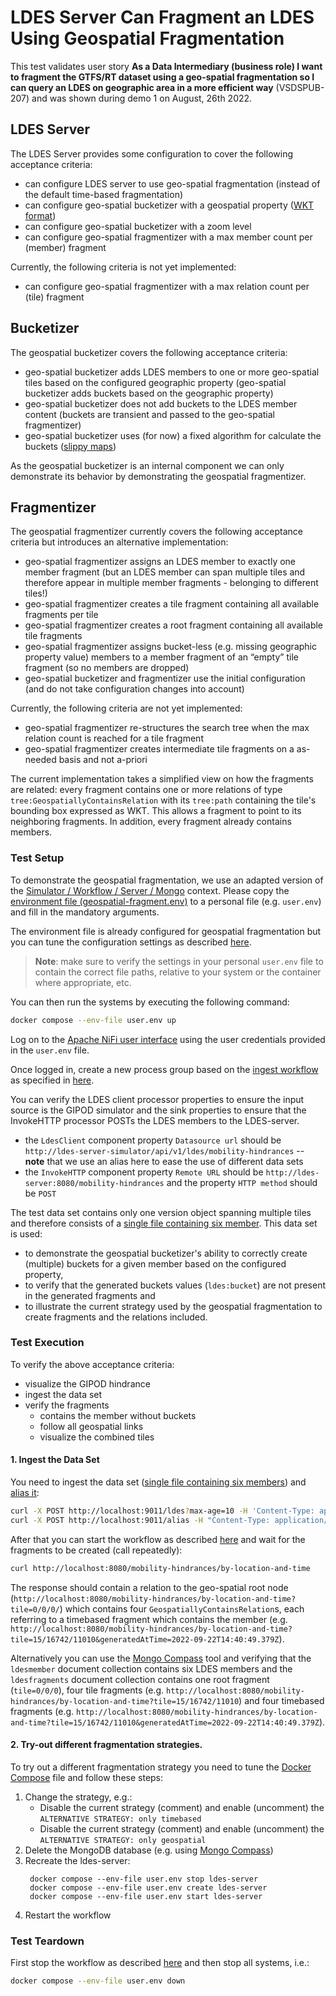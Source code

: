 # LDES Server Can Fragment an LDES Using Geospatial Fragmentation
This test validates user story **As a Data Intermediary (business role) I want to fragment the GTFS/RT dataset using a geo-spatial fragmentation so I can query an LDES on geographic area in a more efficient way** (VSDSPUB-207) and was shown during demo 1 on August, 26th 2022.

## LDES Server
The LDES Server provides some configuration to cover the following acceptance criteria:
* can configure LDES server to use geo-spatial fragmentation (instead of the default time-based fragmentation)
* can configure geo-spatial bucketizer with a geospatial property ([WKT format](https://opengeospatial.github.io/ogc-geosparql/geosparql11/spec.html#_rdfs_datatype_geowktliteral))
* can configure geo-spatial bucketizer with a zoom level
* can configure geo-spatial fragmentizer with a max member count per (member) fragment

Currently, the following criteria is not yet implemented:
* can configure geo-spatial fragmentizer with a max relation count per (tile) fragment

## Bucketizer
The geospatial bucketizer covers the following acceptance criteria:
* geo-spatial bucketizer adds LDES members to one or more geo-spatial tiles based on the configured geographic property (geo-spatial bucketizer adds buckets based on the geographic property)
* geo-spatial bucketizer does not add buckets to the LDES member content (buckets are transient and passed to the geo-spatial fragmentizer)
* geo-spatial bucketizer uses (for now) a fixed algorithm for calculate the buckets ([slippy maps](https://wiki.openstreetmap.org/wiki/Slippy_map_tilenames))

As the geospatial bucketizer is an internal component we can only demonstrate its behavior by demonstrating the geospatial fragmentizer.

## Fragmentizer
The geospatial fragmentizer currently covers the following acceptance criteria but introduces an alternative implementation:
* geo-spatial fragmentizer assigns an LDES member to exactly one member fragment (but an LDES member can span multiple tiles and therefore appear in multiple member fragments - belonging to different tiles!)
* geo-spatial fragmentizer creates a tile fragment containing all available fragments per tile
* geo-spatial fragmentizer creates a root fragment containing all available tile fragments
* geo-spatial fragmentizer assigns bucket-less (e.g. missing geographic property value) members to a member fragment of an “empty” tile fragment (so no members are dropped)
* geo-spatial bucketizer and fragmentizer use the initial configuration (and do not take configuration changes into account)

Currently, the following criteria are not yet implemented:
* geo-spatial fragmentizer re-structures the search tree when the max relation count is reached for a tile fragment
* geo-spatial fragmentizer creates intermediate tile fragments on a as-needed basis and not a-priori

The current implementation takes a simplified view on how the fragments are related: every fragment contains one or more relations of type `tree:GeospatiallyContainsRelation` with its `tree:path` containing the tile's bounding box expressed as WKT. This allows a fragment to point to its neighboring fragments. In addition, every fragment already contains members.

### Test Setup
To demonstrate the geospatial fragmentation, we use an adapted version of the [Simulator / Workflow / Server / Mongo](../../../support/context/simulator-workflow-server-mongo/README.md) context. Please copy the [environment file (geospatial-fragment.env)](./geospatial-fragment.env) to a personal file (e.g. `user.env`) and fill in the mandatory arguments. 

The environment file is already configured for geospatial fragmentation but you can tune the configuration settings as described [here](../../../support/context/simulator-workflow-server-mongo/README.md#geospatial-fragmentation).

> **Note**: make sure to verify the settings in your personal `user.env` file to contain the correct file paths, relative to your system or the container where appropriate, etc.

You can then run the systems by executing the following command:
```bash
docker compose --env-file user.env up
```

Log on to the [Apache NiFi user interface](https://localhost:8443/nifi) using the user credentials provided in the `user.env` file.

Once logged in, create a new process group based on the [ingest workflow](./nifi-workflow.json) as specified in [here](../../../support/context/workflow/README.md#creating-a-workflow).

You can verify the LDES client processor properties to ensure the input source is the GIPOD simulator and the sink properties to ensure that the InvokeHTTP processor POSTs the LDES members to the LDES-server.
* the `LdesClient` component property `Datasource url` should be `http://ldes-server-simulator/api/v1/ldes/mobility-hindrances` -- **note** that we use an alias here to ease the use of different data sets
* the `InvokeHTTP` component property `Remote URL` should be `http://ldes-server:8080/mobility-hindrances` and the property `HTTP method` should be `POST`

The test data set contains only one version object spanning multiple tiles and therefore consists of a [single file containing six member](./data/six-members.jsonld). This data set is used:
* to demonstrate the geospatial bucketizer's ability to correctly create (multiple) buckets for a given member based on the configured property,
* to verify that the generated buckets values (`ldes:bucket`) are not present in the generated fragments and
* to illustrate the current strategy used by the geospatial fragmentation to create fragments and the relations included.

### Test Execution
To verify the above acceptance criteria:
* visualize the GIPOD hindrance
* ingest the data set
* verify the fragments
    * contains the member without buckets
    * follow all geospatial links
    * visualize the combined tiles

#### 1. Ingest the Data Set
You need to ingest the data set ([single file containing six members](./data/six-members.jsonld)) and [alias it](./create-alias.json):
```bash
curl -X POST http://localhost:9011/ldes?max-age=10 -H 'Content-Type: application/ld+json' -d '@data/six-members.jsonld'
curl -X POST http://localhost:9011/alias -H "Content-Type: application/json" -d '@create-alias.json'
```

After that you can start the workflow as described [here](../../../support/context/workflow/README.md#starting-a-workflow) and wait for the fragments to be created (call repeatedly):
```bash
curl http://localhost:8080/mobility-hindrances/by-location-and-time
```
The response should contain a relation to the geo-spatial root node (`http://localhost:8080/mobility-hindrances/by-location-and-time?tile=0/0/0/`) which contains four `GeospatiallyContainsRelation`s, each referring to a timebased fragment which contains the member (e.g. `http://localhost:8080/mobility-hindrances/by-location-and-time?tile=15/16742/11010&generatedAtTime=2022-09-22T14:40:49.379Z`).

Alternatively you can use the [Mongo Compass](https://www.mongodb.com/products/compass) tool and verifying that the `ldesmember` document collection contains six LDES members and the `ldesfragments` document collection contains one root fragment (`tile=0/0/0`), four tile fragments (e.g. `http://localhost:8080/mobility-hindrances/by-location-and-time?tile=15/16742/11010`) and four timebased fragments (e.g. `http://localhost:8080/mobility-hindrances/by-location-and-time?tile=15/16742/11010&generatedAtTime=2022-09-22T14:40:49.379Z`).

#### 2. Try-out different fragmentation strategies.

To try out a different fragmentation strategy you need to tune the [Docker Compose](./docker-compose.yml) file and follow these steps:
1. Change the strategy, e.g.:
   * Disable the current strategy (comment) and enable (uncomment) the `ALTERNATIVE STRATEGY: only timebased`
   * Disable the current strategy (comment) and enable (uncomment) the `ALTERNATIVE STRATEGY: only geospatial`
2. Delete the MongoDB database (e.g. using [Mongo Compass](https://www.mongodb.com/products/compass))
3. Recreate the ldes-server:
   ```
    docker compose --env-file user.env stop ldes-server  
    docker compose --env-file user.env create ldes-server
    docker compose --env-file user.env start ldes-server   
    ``` 
4. Restart the workflow

### Test Teardown
First stop the workflow as described [here](../../../support/context/workflow/README.md#stopping-a-workflow) and then stop all systems, i.e.:
```bash
docker compose --env-file user.env down
```
